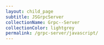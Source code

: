 ```yaml
---
layout: child_page
subtitle: JSGrpcServer
collectionName: Grpc--Server
collectionColor: lightgrey
permalink: /grpc-server/javascript/
---
```


